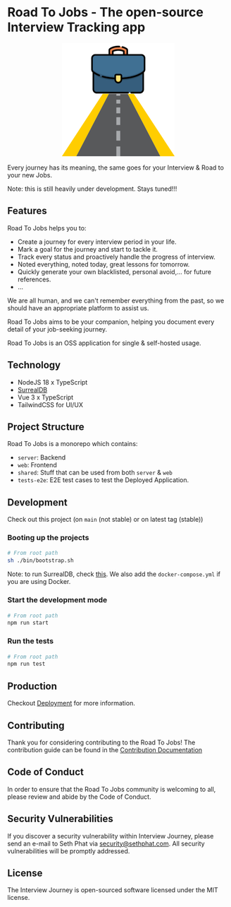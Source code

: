 # Road To Jobs - The open-source Interview Tracking app

<p align="center">
    <img src="https://raw.githubusercontent.com/roadtojobs/roadtojobs/main/web/src/assets/images/logo.png" />
</p>

Every journey has its meaning, the same goes for your Interview & Road to your new Jobs.

Note: this is still heavily under development. Stays tuned!!!

## Features

Road To Jobs helps you to:

- Create a journey for every interview period in your life.
- Mark a goal for the journey and start to tackle it.
- Track every status and proactively handle the progress of interview.
- Noted everything, noted today, great lessons for tomorrow.
- Quickly generate your own blacklisted, personal avoid,... for future references.
- ...

We are all human, and we can't remember everything from the past, so we should have an appropriate platform to assist us.

Road To Jobs aims to be your companion, helping you document every detail of your job-seeking journey.

Road To Jobs is an OSS application for single & self-hosted usage.

## Technology
- NodeJS 18 x TypeScript
- [SurrealDB](https://surrealdb.com/)
- Vue 3 x TypeScript
- TailwindCSS for UI/UX

## Project Structure
Road To Jobs is a monorepo which contains:

- `server`: Backend
- `web`: Frontend
- `shared`: Stuff that can be used from both `server` & `web`
- `tests-e2e`: E2E test cases to test the Deployed Application.

## Development

Check out this project (on `main` (not stable) or on latest tag (stable))

### Booting up the projects

```bash
# From root path
sh ./bin/bootstrap.sh
```

Note: to run SurrealDB, check [this](https://surrealdb.com/install). We also add the `docker-compose.yml` if 
you are using Docker.

### Start the development mode

```bash
# From root path
npm run start
```

### Run the tests

```bash
# From root path
npm run test
```

## Production

Checkout [Deployment](./README.md) for more information.

## Contributing
Thank you for considering contributing to the Road To Jobs! 
The contribution guide can be found in the [Contribution Documentation](./README.md)

## Code of Conduct
In order to ensure that the Road To Jobs community is welcoming to all, please review and abide by the Code of Conduct.

## Security Vulnerabilities
If you discover a security vulnerability within Interview Journey, please send an e-mail to Seth Phat via [security@sethphat.com](security@sethphat.com). 
All security vulnerabilities will be promptly addressed.

## License
The Interview Journey is open-sourced software licensed under the MIT license.
